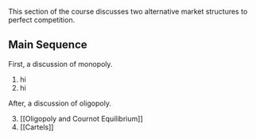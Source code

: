 This section of the course discusses two alternative market structures to perfect competition.
## Main Sequence

First, a discussion of monopoly.

1. hi
2. hi

After, a discussion of oligopoly.

3. [[Oligopoly and Cournot Equilibrium]]
4. [[Cartels]]